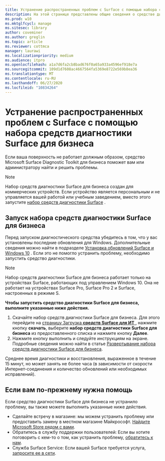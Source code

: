 ```yaml
---
title: Устранение распространенных проблем с Surface с помощью набора средств диагностики Surface для бизнеса
description: На этой странице представлены общие сведения о средстве диагностики Surface для бизнеса, предназначенном для использования в коммерческих средах.
ms.prod: w10
ms.mktglfcycl: manage
ms.sitesec: library
author: coveminer
ms.author: greglin
ms.topic: article
ms.reviewer: cottmca
manager: laurawi
ms.localizationpriority: medium
ms.audience: itpro
ms.openlocfilehash: a1a7d6fa2cb8bad676f0a65a933a4596ef918e7a
ms.sourcegitcommit: 109d1d7608ac4667564fa5369e8722e569b8ea36
ms.translationtype: MT
ms.contentlocale: ru-RU
ms.lasthandoff: 06/27/2020
ms.locfileid: "10834264"
---
```

# Устранение распространенных проблем с Surface с помощью набора средств диагностики Surface для бизнеса

Если ваша поверхность не работает должным образом, средство Microsoft Surface Diagnostic Toolkit для бизнеса поможет вам или администратору найти и решить проблемы.

> [!NOTE]
> Набор средств диагностики Surface для бизнеса создан для коммерческих устройств. Если устройство является персональным и не управляется вашей работой или учебным заведением, вместо этого запустите [набор средств диагностики Surface](https://support.microsoft.com/en-us/help/4037239/surface-fix-common-surface-problems-using-surface-diagnostic-toolkit) .

## Запуск набора средств диагностики Surface для бизнеса

Перед запуском диагностического средства убедитесь в том, что у вас установлены последние обновления для Windows. Дополнительные сведения можно найти в подразделе [Установка обновлений Surface и Windows 10](https://support.microsoft.com/en-us/help/4023505/surface-install-surface-and-windows-updates) . Если это не помогло устранить проблему, необходимо запустить средство диагностики.

> [!NOTE]
> Набор средств диагностики Surface для бизнеса работает только на устройствах Surface, работающих под управлением Windows 10. Она не работает на устройствах Surface Pro, Surface Pro 2 и Surface, настроенных в режиме S.

**Чтобы запустить средство диагностики Surface для бизнеса, выполните указанные ниже действия.**

1. Скачайте набор средств диагностики Surface для бизнеса. Для этого перейдите на [страницу Загрузка **средств Surface для ИТ** ](https://www.microsoft.com/download/details.aspx?id=46703), нажмите кнопку **скачать**, выберите **набор средств диагностики Surface для бизнеса** из предоставленного списка и нажмите кнопку **Далее**.
2. Нажмите кнопку выполнить и следуйте инструкциям на экране. Подробные сведения можно найти в статье [Развертывание набора средств диагностики Surface для бизнеса](https://docs.microsoft.com/surface/surface-diagnostic-toolkit-business).

Среднее время диагностики и восстановления, выраженное в течение 15 минут, но может занять не более часа (в зависимости от скорости Интернет-соединения и количество обновлений или необходимых исправлений). 

## Если вам по-прежнему нужна помощь

Если средство диагностики Surface для бизнеса не устранило проблему, вы также можете выполнить указанные ниже действия.

- Сделайте встречу в магазине: мы можем устранить проблему или предоставить замену в местном магазине Майкрософт. [Найдите Microsoft Store рядом с вами](https://www.microsoft.com/store/locations/find-a-store?WT.mc_id=MSC_Solutions_en_us_scheduleappt).
- Обратитесь в службу поддержки пользователей: Если вы хотите поговорить с кем-то о том, как устранить проблему, [обратитесь к нам](https://support.microsoft.com/en-us/help/4037645/contact-surface-warranty-and-software-support-for-business).
- Служба Surface Service: Если вашей Surface требуется услуга, [запросите ее в сети](https://mybusinessservice.surface.com/). 
